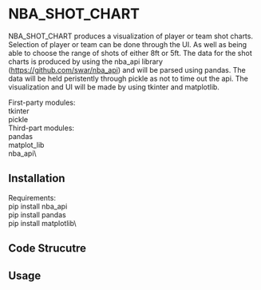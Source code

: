 # NBA_SHOT_CHART
NBA_SHOT_CHART produces a visualization of player or team 
shot charts. Selection of player or team can be done 
through the UI. As well as being able to choose the range
of shots of either 8ft or 5ft. 
The data for the shot charts is produced by using the
nba_api library (https://github.com/swar/nba_api) and will
be parsed using pandas. The data will be held peristently through
pickle as not to time out the api. The visualization and UI will be 
made by using tkinter and matplotlib.  

First-party modules:\
	tkinter\
	pickle\
Third-part modules:\
	pandas\
	matplot_lib\
	nba_api\

## Installation
  Requirements:\
  pip install nba_api\
  pip install pandas\
  pip install matplotlib\

## Code Strucutre


## Usage 
